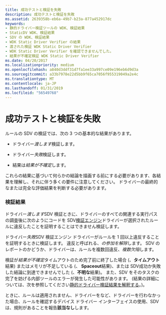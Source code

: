 ```yaml
---
title: 成功テストと検証を失敗
description: 成功テストと検証を失敗
ms.assetid: 2639358b-eb6a-49b7-b23a-877a452917dc
keywords:
- 静的ドライバー検証ツールの WDK、検証結果
- StaticDV WDK、検証結果
- SDV の WDK、検証結果
- WDK Static Driver Verifier の結果
- 渡された検証 WDK Static Driver Verifier
- WDK Static Driver Verifier を確認できませんでした。
- 結果が不確定検証 WDK Static Driver Verifier
ms.date: 04/20/2017
ms.localizationpriority: medium
ms.openlocfilehash: a840d3ddf31d7fa1ee33a997ce09e196eb6d9d3a
ms.sourcegitcommit: a33b7978e22d5bb9f65ca7056f955319049a2e4c
ms.translationtype: MT
ms.contentlocale: ja-JP
ms.lasthandoff: 01/31/2019
ms.locfileid: "56549768"
---
```

# <a name="passing-and-failing-a-verification"></a>成功テストと検証を失敗


ルールの SDV の検証では、次の 3 つの基本的な結果があります。

-   ドライバー*渡します*検証します。

-   ドライバー*失敗*検証します。

-   結果は*結果が不確定*します。

これらの結果に基づいて何らかの結論を描画する前にする必要があります、各結果を理解し、それに伴う多くの要件に注意してください。 ドライバーの最終的なまたは完全な評価結果を判断する必要があります。

### <a name="span-idverificationresultsspanspan-idverificationresultsspanverification-results"></a><span id="verification_results"></span><span id="VERIFICATION_RESULTS"></span>検証結果

ドライバー*渡します*SDV 検証ときに、ドライバーのすべての関連する実行パスの調査後に次のようにコードを SDV[検証エンジン](verification-engine.md)ドライバーが選択されたルールに違反したことを証明することはできません検証します。

ドライバー*失敗*SDV 検証エンジン ドライバーがルールを 1 回以上違反することを証明するときに検証します。 違反と呼ばれる、*の参加を解除*します。 SDV のレポートのかどうか、ドライバーは、ルールを複数回違反、*複数欠陥*します。

検証が*結果が不確定*タイムアウトのため完了前に終了した場合 (、**タイムアウト**結果) またはメモリが不足している (、 **Spaceout**結果)、または SDV成功か失敗した結論に到達できませんでした (、**不明な**結果)。 また、SDV をそのタスクの完了を妨げる内部ツールのエラーが発生した可能性があります。 (結果の詳細については、次を参照してください[静的ドライバー検証結果を解釈する](interpreting-static-driver-verifier-results.md)。)。

ときに、ルールは適用されません、ドライバーをなど、ドライバーを行わなかった場合、ルールを確認するデバイス ドライバー インターフェイスの使用、SDV は、規則があることを報告**該当なし**します。

 

 






